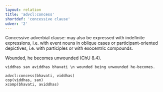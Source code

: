 ```yaml
---
layout: relation
title: 'advcl:concess'
shortdef: 'concessive clause'
udver: '2'
---
```


Concessive adverbial clause: may also be expressed with indefinite expressions, i.e. with event nouns in oblique cases or participant-oriented depictives, i.e. with participles or with exocentric compounds.

Wounded, he becomes unwounded (ChU 8.4).
~~~ sdparse
viddhas san aviddhas bhavati \n wounded being unwounded he-becomes.

advcl:concess(bhavati, viddhas)
cop(viddhas, san)
xcomp(bhavati, aviddhas)
~~~
<!-- Interlanguage links updated Po 11. listopadu 2024, 20:10:17 CET -->
